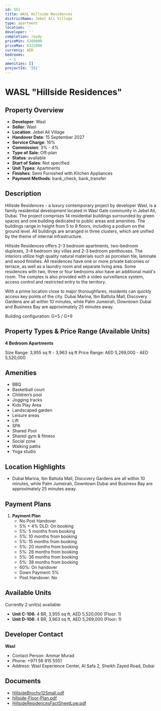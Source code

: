 ```yaml
---
id: 551
title: WASL Hillside Residences
districtName: Jebel Ali Village
type: apartment
location: ''
developer: ''
completion: ready
priceMin: 5269000
priceMax: 6322800
currency: AED
bedrooms:
  - 1
amenities: []
projectId: '551'
---
```


# WASL "Hillside Residences"

## Property Overview
- **Developer**: Wasl
- **Seller**: Wasl
- **Location**: Jebel Ali Village
- **Handover Date**: 15 September 2027
- **Service Charge**: 16%
- **Commission**: 3% - 4%
- **Type of Sale**: Off-plan
- **Status**: available
- **Start of Sales**: Not specified
- **Unit Types**: Apartments
- **Finishes**: Semi Furnished with Kitchen Appliances
- **Payment Methods**: bank_check, bank_transfer

## Description
Hillside Residences - a luxury contemporary project by developer Wasl, is a family residential development located in Wasl Gate community in Jebel Ali, Dubai. The project comprises 14 residential buildings surrounded by green spaces and one building dedicated to public areas and amenities. The buildings range in height from 5 to 9 floors, including a podium on the ground level. All buildings are arranged in three clusters, which are unified by the theme of internal infrastructure. 

Hillside Residences offers 2-3 bedroom apartments, two-bedroom duplexes, 3-4 bedroom sky villas and 2-3 bedroom penthouses. The interiors utilize high quality natural materials such as porcelain tile, laminate and wood finishes. All residences have one or more private balconies or terrace, as well as a laundry room and separate living area. Some residences with two, three or four bedrooms also have an additional maid's room. The complex is also provided with a video surveillance system, access control and restricted entry to the territory. 

With a prime location close to major thoroughfares, residents can quickly access key points of the city. Dubai Marina, Ibn Battuta Mall, Discovery Gardens are all within 10 minutes, while Palm Jumeirah, Downtown Dubai and Business Bay are approximately 25 minutes away.

Building configuration: G+5 / G+9

## Property Types & Price Range (Available Units)
**4 Bedroom Apartments**

Size Range: 3,955 sq ft - 3,963 sq ft
Price Range: AED 5,269,000 - AED 5,520,000

## Amenities
- BBQ
- Basketball court
- Children’s pool
- Jogging tracks
- Kids Play Area
- Landscaped garden
- Leisure areas
- Lift
- SPA
- Shared Pool
- Shared gym & fitness
- Social zone
- Walking paths
- Yoga studio

## Location Highlights
- Dubai Marina, Ibn Battuta Mall, Discovery Gardens are all within 10 minutes, while Palm Jumeirah, Downtown Dubai and Business Bay are approximately 25 minutes away.

## Payment Plans
1. **Payment Plan**
   - No Post Handover
   - 5% + 4% DLD: On booking
   - 5%: 5 months from booking
   - 5%: 10 months from booking
   - 5%: 15 months from booking
   - 5%: 20 months from booking
   - 5%: 26 months from booking
   - 5%: 36 months from booking
   - 5%: 38 months from booking
   - 60%: On handover
   - Down Payment: 5%
   - Post Handover: No

## Available Units
Currently 2 unit(s) available:
- **Unit C-106**: 4 BR, 3,955 sq ft, AED 5,520,000 (Floor: 1)
- **Unit D-106**: 4 BR, 3,963 sq ft, AED 5,269,000 (Floor: 1)

## Developer Contact
**Wasl**
- Contact Person: Ammar Murad
- Phone: +971 56 915 5551
- Address: Wasl Experience Center, Al Safa 2, Sheikh Zayed Road, Dubai

## Documents
- [HillsideBrochv12Small.pdf](https://cdn.geniemap.net/2023/11/13/QOYrjoNZAELEag6F88Q14IQpiWFWj5tmypsI0X24.pdf)
- [hillside-Floor-Plan.pdf](https://cdn.geniemap.net/2023/11/13/vMODSGyYnY8xZ9jH7CMSulFCTgvP4q63Ivq0x9JX.pdf)
- [HillsideResidencesFactSheetLow.pdf](https://cdn.geniemap.net/2023/11/13/RJAUHiUDAPxRmwgxA03V4Vr7tBXEnecJfFyAEpKG.pdf)

